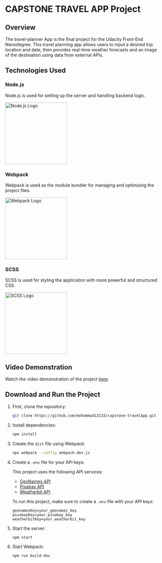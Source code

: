 # CAPSTONE TRAVEL APP Project

## Overview

The travel-planner App is the final project for the Udacity Front-End Nanodegree. This travel planning app allows users to input a desired trip location and date, then provides real-time weather forecasts and an image of the destination using data from external APIs.

## Technologies Used

### Node.js

Node.js is used for setting up the server and handling backend logic.

<img src="https://upload.wikimedia.org/wikipedia/commons/d/d9/Node.js_logo.svg" alt="Node.js Logo" width="200"/>

### Webpack

Webpack is used as the module bundler for managing and optimizing the project files.

<img src="https://upload.wikimedia.org/wikipedia/commons/9/94/Webpack.svg" alt="Webpack Logo" width="200"/>

### SCSS

SCSS is used for styling the application with more powerful and structured CSS.

<img src="https://upload.wikimedia.org/wikipedia/commons/9/96/Sass_Logo_Color.svg" alt="SCSS Logo" width="200"/>

## Video Demonstration

Watch the video demonstration of the project [here](https://drive.google.com/drive/u/0/my-drive?q=type:video%20parent:0ABAyedROuJbAUk9PVA).

## Download and Run the Project

1. First, clone the repository:

   ```bash
   git clone https://github.com/mohammad13133/capstone-travelApp.git
   ```

2. Install dependencies:

   ```bash
   npm install
   ```

3. Create the `dist` file using Webpack:

   ```bash
   npx webpack --config webpack.dev.js
   ```

4. Create a `.env` file for your API keys:

   This project uses the following API services:

   - [GeoNames API](http://www.geonames.org/)
   - [Pixabay API](https://pixabay.com/api/docs/)
   - [Weatherbit API](https://www.weatherbit.io/api)

   To run this project, make sure to create a `.env` file with your API keys:

   ```plaintext
   geonamesKey=your_geonames_key
   pixabayKey=your_pixabay_key
   weatherbitKey=your_weatherbit_key
   ```

5. Start the server:

   ```bash
   npm start
   ```

6. Start Webpack:

   ```bash
   npm run build-dev
   ```
